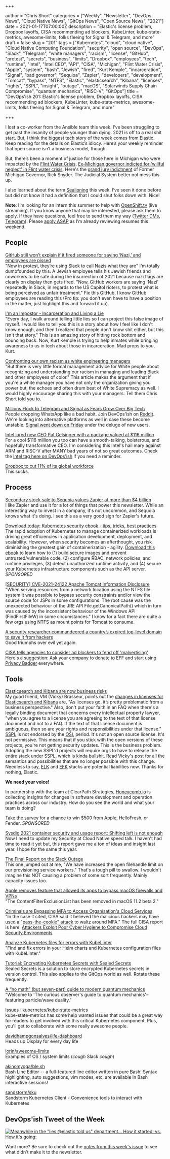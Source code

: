+++

author = "Chris Short"
categories = ["Weekly", "Newsletter", "DevOps News", "Cloud Native News", "GitOps News", "Open Source News", "2021"]
date = 2021-01-17T07:00:00Z
description = "Elastic's license problem, Dropbox layoffs, CISA recommending ad blockers, KubeLinter, kube-state-metrics, awesome-limits, folks fleeing for Signal & Telegram, and more"
draft = false
slug = "201"
tags = ["Kubernetes", "cloud", "cloud native", "Cloud Native Computing Foundation", "security", "open source", "DevOps", "Slack", "Telegram", "white managers", "racism", "license", "GitHub", "protest", "secrets", "business", "limits", "Dropbox", "employees", "tech", "runtime", "Intel", "Intel CEO", "API", "CISA", "Michigan", "Flint Water Crisis", "Apple", "system", "bash", "Jewish", "fired", "Kurt Kemple", "incarceration", "Signal", "bad governor", "Sequioa", "Zapier", "developers", "development", "Tomcat", "bypass", "NTFS", "Elastic", "elasticsearch", "Kibana", "licenses", "rights", "SSPL", "insight", "outage", "macOS", "Solarwinds Supply Chain Compromise", "quantum mechanics", "RISC-V", "GitOps"]
title = "DevOps'ish 201: Elastic's license problem, Dropbox layoffs, CISA recommending ad blockers, KubeLinter, kube-state-metrics, awesome-limits, folks fleeing for Signal & Telegram, and more"

+++

I lost a co-worker from the Ansible team this week. I’ve been struggling to get past the insanity of people younger than dying. 2021 is off to a real shit start. But, I think the biggest tech story of the week comes from Elastic. Keep reading for the details on Elastic’s idiocy. Here’s your weekly reminder that open source isn’t a business model, though.

But, there’s been a moment of justice for those here in Michigan who were impacted by the [Flint Water Crisis](https://en.wikipedia.org/wiki/Flint_water_crisis?utm_source=newsletter&utm_medium=devopsish&utm_campaign=201). [Ex-Michigan governor indicted for 'willful neglect' in Flint water crisis](https://arstechnica.com/tech-policy/2021/01/ex-michigan-governor-indicted-for-willful-neglect-in-flint-water-crisis/?utm_source=newsletter&utm_medium=devopsish&utm_campaign=201). Here's the [grand jury indictment](https://www.michigan.gov/documents/ag/GJ_Indictment_-_Snyder_R_712955_7.pdf?utm_source=newsletter&utm_medium=devopsish&utm_campaign=201) of Former Michigan Governor, Rick Snyder. The Judicial System better not mess this up.

I also learned about the term [Sealioning](https://en.wikipedia.org/wiki/Sealioning?utm_source=newsletter&utm_medium=devopsish&utm_campaign=201) this week. I’ve seen it done before but did not know it had a definition that I could shut folks down with. Nice!

**Note**: I’m looking for an intern this summer to help with [OpenShift.tv](https://OpenShift.tv?utm_source=newsletter&utm_medium=devopsish&utm_campaign=201) (live streaming). If you know anyone that may be interested, please ask them to apply. If they have questions, feel free to send them my way ([Twitter DMs](https://twitter.com/ChrisShort), [Telegram](https://t.me/ChrisShort)). Please [apply ASAP](https://us-redhat.icims.com/jobs/83032/openshift.tv-associate-producer-internship/job?utm_source=newsletter&utm_medium=devopsish&utm_campaign=201) as I’m already reviewing resumes this weekend.

## People

[GitHub still won’t explain if it fired someone for saying ‘Nazi,’ and employees are pissed](https://www.theverge.com/2021/1/15/22232766/github-employees-protest-jewish-employee-firing-warn-nazi?utm_source=newsletter&utm_medium=devopsish&utm_campaign=201)  
"Now in protest, they’re using Slack to call Nazis what they are" I'm totally dumbfounded by this. A Jewish employee tells his Jewish friends and coworkers to be safe during the insurrection of 2021 because nazi flags are clearly on display then gets fired. "Now, GitHub workers are saying 'Nazi' repeatedly in Slack, in regards to the US Capitol rioters, to protest what is being perceived as unfair treatment." Fix this GitHub, I know GitHub employees are reading this (Pro tip: you don't even have to have a position in the matter, just highlight this and forward it up).

[I'm an Impostor - Incarceration and Living a Lie](https://theworst.dev/im-an-impostor/?utm_source=newsletter&utm_medium=devopsish&utm_campaign=201)  
"Every day, I walk around telling little lies so I can project this false image of myself. I would like to tell you this is a story about how I feel like I don't know enough, and then I realized that people don't know shit either, but this isn't that story." This is an amazing story of hitting rock bottom and bouncing back. Now, Kurt Kemple is trying to help inmates while bringing awareness to us in tech about those in incarceration. Mad props to you, Kurt.

[Confronting our own racism as white engineering managers](https://leaddev.com/diversity-inclusion/confronting-our-own-racism-white-engineering-managers?utm_source=newsletter&utm_medium=devopsish&utm_campaign=201)  
"But there is very little formal management advice for White people about recognizing and understanding our racism in managing and leading Black and other employees of color." This article makes the argument that if you're a white manager you have not only the organization giving you power but, the echoes and often drum beat of White Supremacy as well. I would highly encourage sharing this with your managers. Tell them Chris Short told you to.

[Millions Flock to Telegram and Signal as Fears Grow Over Big Tech](https://www.nytimes.com/2021/01/13/technology/telegram-signal-apps-big-tech.html?utm_source=newsletter&utm_medium=devopsish&utm_campaign=201)  
People dropping WhatsApp like a bad habit. Join DevOps'ish on [Reddit](https://www.reddit.com/r/devopsish/?utm_source=newsletter&utm_medium=devopsish&utm_campaign=201). We're looking into alternative platforms as well in case these become unstable. [Signal went down on Friday](https://www.reuters.com/article/us-signal-outage/signal-back-up-after-outage-idUSKBN29M02O?utm_source=newsletter&utm_medium=devopsish&utm_campaign=201) under the deluge of new users.

[Intel lured new CEO Pat Gelsinger with a package valued at $116 million](https://www.oregonlive.com/silicon-forest/2021/01/intel-lured-new-ceo-pat-gelsinger-with-a-package-valued-at-116-million.html?utm_source=newsletter&utm_medium=devopsish&utm_campaign=201)  
For a cool $116 million you too can have a smooth-talking, boisterous, and hopefully transformative CEO. I'm considering this Intel's hail mary against ARM and RISC-V after MANY bad years of not so great outcomes. Check the [Intel tag here on DevOps'ish](https://devopsish.com/tags/intel?utm_source=newsletter&utm_medium=devopsish&utm_campaign=201) if you need a reminder.

[Dropbox to cut 11% of its global workforce](https://www.cnbc.com/2021/01/13/dropbox-to-cut-11percent-of-its-global-workforce.html?utm_source=newsletter&utm_medium=devopsish&utm_campaign=201)  
This sucks.

## Process

[Secondary stock sale to Sequoia values Zapier at more than $4 billion](https://siliconflorist.com/2021/01/15/secondary-stock-sale-to-sequoia-values-zapier-at-more-than-4-billion/?utm_source=newsletter&utm_medium=devopsish&utm_campaign=201)  
I like Zapier and use it for a lot of things that power this newsletter. While an interesting way to invest in a company, it's not uncommon, and Sequoia knows what it's doing. I see this as a very good sign for Zapier's future.

[Download today: Kubernetes security ebook - tips, tricks, best practices](https://security.stackrox.com/kubernetes-security-ebook-tips-tricks-best-practices.html?Source=DevOpsIsh&LSource=DevOpsIsh)  
The rapid adoption of Kubernetes to manage containerized workloads is driving great efficiencies in application development, deployment, and scalability. However, when security becomes an afterthought, you risk diminishing the greatest gain of containerization - agility. [Download this ebook](https://security.stackrox.com/kubernetes-security-ebook-tips-tricks-best-practices.html?Source=DevOpsIsh&LSource=DevOpsIsh) to learn how to (1) build secure images and prevent untrusted/vulnerable code, (2) configure RBAC, network policies, and runtime privileges, (3) detect unauthorized runtime activity, and (4) secure your Kubernetes infrastructure components such as the API server. *SPONSORED*

[[SECURITY] CVE-2021-24122 Apache Tomcat Information Disclosure](http://mail-archives.apache.org/mod_mbox/www-announce/202101.mbox/%3Cf3765f21-969d-7f21-e34a-efc106175373%40apache.org%3E)  
"When serving resources from a network location using the NTFS file system it was possible to bypass security constraints and/or view the source code for JSPs in some configurations. The root cause was the unexpected behaviour of the JRE API File.getCanonicalPath() which in turn was caused by the inconsistent behaviour of the Windows API (FindFirstFileW) in some circumstances." I know for a fact there are quite a few orgs using NTFS as mount points for Tomcat to consume.

[A security researcher commandeered a country’s expired top-level domain to save it from hackers](https://techcrunch.com/2021/01/15/congo-comandeered/?utm_source=newsletter&utm_medium=devopsish&utm_campaign=201)  
Good triumphs over evil yet again.

[CISA tells agencies to consider ad blockers to fend off 'malvertising'](https://www.cyberscoop.com/ad-blockers-security-nsa-dhs-wyden/?utm_source=newsletter&utm_medium=devopsish&utm_campaign=201)  
Here's a suggestion: Ask your company to donate to [EFF](https://supporters.eff.org/donate/?utm_source=newsletter&utm_medium=devopsish&utm_campaign=201) and start using [Privacy Badger](https://privacybadger.org/?utm_source=newsletter&utm_medium=devopsish&utm_campaign=201) everywhere.

## Tools

[Elasticsearch and Kibana are now business risks](https://anonymoushash.vmbrasseur.com/2021/01/14/elasticsearch-and-kibana-are-now-business-risks?utm_source=newsletter&utm_medium=devopsish&utm_campaign=201)  
My good friend, VM (Vicky) Brasseur, points out the [changes in licenses for Elasticsearch and Kibana](https://www.elastic.co/blog/licensing-change?utm_source=newsletter&utm_medium=devopsish&utm_campaign=201) are, "As licenses go, it’s pretty problematic from a business perspective." Also, don't put your faith in an FAQ when there's a legally binding document that concerns every intellectual property lawyer, "when you agree to a license you are agreeing to the text of that license document and not to a FAQ. If the text of that license document is ambiguous, then so are your rights and responsibilities under that license." [SSPL](https://en.wikipedia.org/wiki/Server_Side_Public_License?utm_source=newsletter&utm_medium=devopsish&utm_campaign=201) is not endorsed by the [OSI](https://opensource.org/?utm_source=newsletter&utm_medium=devopsish&utm_campaign=201), period. It's not an open source license. It's not permissive. This means that if you stick with the open versions of these projects, you're not getting security updates. This is the business problem. Adopting the new SSPL'd projects will require orgs to have to release the entire stack under SSPL, which is kinda bullshit. Read Vicky's post for all the semantics and possibilities that are no longer possible with this change. Needless to say, [ELK](https://www.elastic.co/what-is/elk-stack?utm_source=newsletter&utm_medium=devopsish&utm_campaign=201) and [EFK](https://www.digitalocean.com/community/tutorials/how-to-set-up-an-elasticsearch-fluentd-and-kibana-efk-logging-stack-on-kubernetes?utm_source=newsletter&utm_medium=devopsish&utm_campaign=201) stacks are potential liabilities now. Thanks for nothing, Elastic.

**We need your voice!**

In partnership with the team at ClearPath Strategies, [Honeycomb.io](https://www.honeycomb.io/?&utm_source=devopsish&utm_medium=newsletter&utm_campaign=ad&utm_content=honeycomb-homepage-devopish) is collecting insights for changes in software development and operation practices across our industry. How do you see the world and what your team is doing?

[Take the survey](https://clearpathstrategies.sjc1.qualtrics.com/jfe/form/SV_cMAECZ6jv5wmjrL?&utm_source=devopsish&utm_medium=newsletter&utm_campaign=ad&utm_keyword=&utm_content=software-production-excellence-survey-clearpath-devopsish&utm_adgroup=) for a chance to win $500 from Apple, HelloFresh, or Fender. *SPONSORED*

[Sysdig 2021 container security and usage report: Shifting left is not enough](https://sysdig.com/blog/sysdig-2021-container-security-usage-report/?utm_source=newsletter&utm_medium=devopsish&utm_campaign=201)  
Now I need to update my Security at Cloud Native speed talk. I haven't had time to read it yet but, this report gave me a ton of ideas and insight last year. I hope for the same this year.

[The Final Report on the Slack Outage](https://shortcdn.com/file/devopsish/Slack-Incident-Jan-04-2021-RCA-Final.pdf?utm_source=newsletter&utm_medium=devopsish&utm_campaign=201)  
This one jumped out at me, "We have increased the open filehandle limit on our provisioning service workers." That's a tough pill to swallow. I wouldn't imagine this NOT causing a problem of some sort frequently. Mainly capacity issues too.

[Apple removes feature that allowed its apps to bypass macOS firewalls and VPNs](https://www.zdnet.com/article/apple-removes-feature-that-allowed-its-apps-to-bypass-macos-firewalls-and-vpns/?utm_source=newsletter&utm_medium=devopsish&utm_campaign=201)  
"The ContentFilterExclusionList has been removed in macOS 11.2 beta 2."

[Criminals are Bypassing MFA to Access Organisation's Cloud Services](https://www.tripwire.com/state-of-security/featured/hackers-bypassing-mfa-to-access-organisations-cloud-services/?utm_source=newsletter&utm_medium=devopsish&utm_campaign=201)  
"In the case it cited, CISA said it believed the malicious hackers may have used a ["pass-the-cookie" attack](https://stealthbits.com/blog/bypassing-mfa-with-pass-the-cookie/) to waltz around MFA." The full CISA report is here: [Attackers Exploit Poor Cyber Hygiene to Compromise Cloud Security Environments](https://us-cert.cisa.gov/ncas/current-activity/2021/01/13/attackers-exploit-poor-cyber-hygiene-compromise-cloud-security?utm_source=newsletter&utm_medium=devopsish&utm_campaign=201)

[Analyze Kubernetes files for errors with KubeLinter](https://opensource.com/article/21/1/kubelinter?utm_source=newsletter&utm_medium=devopsish&utm_campaign=201)  
"Find and fix errors in your Helm charts and Kubernetes configuration files with KubeLinter."

[Tutorial: Encrypting Kubernetes Secrets with Sealed Secrets](https://www.arthurkoziel.com/encrypting-k8s-secrets-with-sealed-secrets/?utm_source=newsletter&utm_medium=devopsish&utm_campaign=201)  
Sealed Secrets is a solution to store encrypted Kubernetes secrets in version control. This also applies to the GitOps world as well. Rotate these frequently.

[A “no math” (but seven-part) guide to modern quantum mechanics](https://arstechnica.com/science/2021/01/the-curious-observers-guide-to-quantum-mechanics/?utm_source=newsletter&utm_medium=devopsish&utm_campaign=201)  
"Welcome to 'The curious observer's guide to quantum mechanics'–featuring particle/wave duality."

[Issues · kubernetes/kube-state-metrics](https://github.com/kubernetes/kube-state-metrics/labels/help%20wanted?utm_source=newsletter&utm_medium=devopsish&utm_campaign=201)  
kube-state-metrics has some help wanted issues that could be a great way for readers to get involved with this critical Kubernetes component. Plus, you'll get to collaborate with some really awesome people.

[davidhampgonsalves/life-dashboard](https://github.com/davidhampgonsalves/life-dashboard?utm_source=newsletter&utm_medium=devopsish&utm_campaign=201)  
Heads up Display for every day life

[lorin/awesome-limits](https://github.com/lorin/awesome-limits?utm_source=newsletter&utm_medium=devopsish&utm_campaign=201)  
Examples of OS / system limits (*cough* Slack *cough*)

[akinomyoga/ble.sh](https://github.com/akinomyoga/ble.sh?utm_source=newsletter&utm_medium=devopsish&utm_campaign=201)  
Bash Line Editor -- a full-featured line editor written in pure Bash! Syntax highlighting, auto suggestions, vim modes, etc. are available in Bash interactive sessions!

[sandstorm/sku](https://github.com/sandstorm/sku?utm_source=newsletter&utm_medium=devopsish&utm_campaign=201)  
Sandstorm Kubernetes Client - Convenience tools to interact with Kubernetes

## DevOps'ish Tweet of the Week

[![Meanwhile in the "lies @elastic told us" department... How it started: vs. How it's going:](https://shortcdn.com/file/devopsish/201-devopsish-tweet-of-the-week.png)](https://twitter.com/QuinnyPig/status/1350205491750662146?utm_source=newsletter&utm_medium=devopsish&utm_campaign=201)

Want more? Be sure to check out the [notes from this week's issue](https://devopsish.com/201/notes/) to see what didn't make it to the newsletter.
